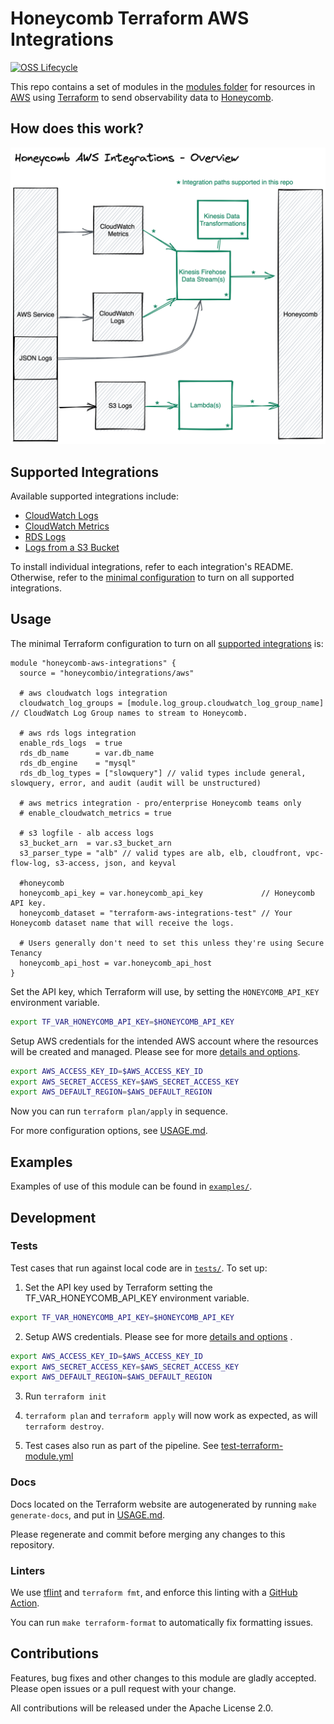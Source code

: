 # Honeycomb Terraform AWS Integrations

[![OSS Lifecycle](https://img.shields.io/osslifecycle/honeycombio/terraform-aws-integrations)](https://github.com/honeycombio/home/blob/main/honeycomb-oss-lifecycle-and-practices.md)

This repo contains a set of modules in the [modules folder](https://github.com/honeycombio/terraform-aws-integrations/tree/main/modules) for resources in [AWS](https://aws.amazon.com/) using [Terraform](https://www.terraform.io/) to send observability data to [Honeycomb](https://www.honeycomb.io/).

## How does this work?

![AWS Integrations architecture](https://github.com/honeycombio/terraform-aws-integrations/blob/main/docs/overview.png?raw=true)

## Supported Integrations

Available supported integrations include:

* [CloudWatch Logs](https://github.com/honeycombio/terraform-aws-integrations/tree/main/modules/cloudwatch-logs)
* [CloudWatch Metrics](https://github.com/honeycombio/terraform-aws-integrations/tree/main/modules/cloudwatch-metrics)
* [RDS Logs](https://github.com/honeycombio/terraform-aws-integrations/tree/main/modules/rds-logs)
* [Logs from a S3 Bucket](https://github.com/honeycombio/terraform-aws-integrations/tree/main/modules/s3-logfile)

To install individual integrations, refer to each integration's README.
Otherwise, refer to the [minimal configuration](#usage) to turn on all supported integrations.

## Usage

The minimal Terraform configuration to turn on all [supported integrations](#supported-integrations) is:

```hcl
module "honeycomb-aws-integrations" {
  source = "honeycombio/integrations/aws"

  # aws cloudwatch logs integration
  cloudwatch_log_groups = [module.log_group.cloudwatch_log_group_name] // CloudWatch Log Group names to stream to Honeycomb.

  # aws rds logs integration
  enable_rds_logs  = true
  rds_db_name      = var.db_name
  rds_db_engine    = "mysql"
  rds_db_log_types = ["slowquery"] // valid types include general, slowquery, error, and audit (audit will be unstructured)

  # aws metrics integration - pro/enterprise Honeycomb teams only
  # enable_cloudwatch_metrics = true

  # s3 logfile - alb access logs
  s3_bucket_arn  = var.s3_bucket_arn
  s3_parser_type = "alb" // valid types are alb, elb, cloudfront, vpc-flow-log, s3-access, json, and keyval

  #honeycomb
  honeycomb_api_key = var.honeycomb_api_key             // Honeycomb API key.
  honeycomb_dataset = "terraform-aws-integrations-test" // Your Honeycomb dataset name that will receive the logs.

  # Users generally don't need to set this unless they're using Secure Tenancy
  honeycomb_api_host = var.honeycomb_api_host
}
```

Set the API key, which Terraform will use, by setting the `HONEYCOMB_API_KEY` environment variable.

```bash
export TF_VAR_HONEYCOMB_API_KEY=$HONEYCOMB_API_KEY
```

Setup AWS credentials for the intended AWS account where the resources will be created and managed. Please see for more [details and options](https://registry.terraform.io/providers/hashicorp/aws/latest/docs#authentication-and-configuration).

```bash
export AWS_ACCESS_KEY_ID=$AWS_ACCESS_KEY_ID
export AWS_SECRET_ACCESS_KEY=$AWS_SECRET_ACCESS_KEY
export AWS_DEFAULT_REGION=$AWS_DEFAULT_REGION
```

Now you can run `terraform plan/apply` in sequence.

For more configuration options, see [USAGE.md](https://github.com/honeycombio/terraform-aws-integrations/blob/main/USAGE.md).

## Examples

Examples of use of this module can be found in [`examples/`](https://github.com/honeycombio/terraform-aws-integrations/tree/main/examples/complete).

## Development

### Tests

Test cases that run against local code are in [`tests/`](https://github.com/honeycombio/terraform-aws-integrations/tree/main/tests).
To set up:

1. Set the API key used by Terraform setting the TF_VAR_HONEYCOMB_API_KEY environment variable.

```bash
export TF_VAR_HONEYCOMB_API_KEY=$HONEYCOMB_API_KEY
```

2. Setup AWS credentials. Please see for
   more [details and options](https://registry.terraform.io/providers/hashicorp/aws/latest/docs#authentication-and-configuration)
   .

```bash
export AWS_ACCESS_KEY_ID=$AWS_ACCESS_KEY_ID
export AWS_SECRET_ACCESS_KEY=$AWS_SECRET_ACCESS_KEY
export AWS_DEFAULT_REGION=$AWS_DEFAULT_REGION
```

3. Run `terraform init`

4. `terraform plan` and `terraform apply` will now work as expected, as will
   `terraform destroy`.

5. Test cases also run as part of the pipeline.
   See [test-terraform-module.yml](https://github.com/honeycombio/terraform-aws-integrations/blob/main/.github/workflows/test-terraform-module.yml)

### Docs

Docs located on the Terraform website are autogenerated by running `make generate-docs`, and put in [USAGE.md](https://github.com/honeycombio/terraform-aws-integrations/blob/main/USAGE.md).

Please regenerate and commit before merging any changes to this repository.

### Linters

We use [tflint](https://github.com/terraform-linters/tflint) and `terraform fmt`, and enforce this linting with a [GitHub Action](.github/workflows/tflint.yml).

You can run `make terraform-format` to automatically fix formatting issues.

## Contributions

Features, bug fixes and other changes to this module are gladly accepted. Please open issues or a pull request with your change.

All contributions will be released under the Apache License 2.0.

